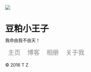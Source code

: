 <html lang="zh-cn"><head><meta http-equiv="Content-Type" content="text/html; charset=UTF-8">
<head>
<meta charset="UTF-8">
<meta name="viewport" content="width=device-width, initial-scale=1, maximum-scale=1">
<meta name="description" content="豆粕小王子，我命由我不由天！">
<meta name="keywords" content="豆粕小王子，主页,博客,相册,关于我" />
<meta name="author" content="豆粕小王子">
<title>豆粕小王子，我命由我不由天！</title>
<link rel="shortcut icon" href="favicon.ico" />
<style>
* {
	margin:0;
	padding:0;
}

body {
	font-size:16px;
	font:400 16px/1.62 Georgia,"Xin Gothic","Hiragino Sans GB","Droid Sans Fallback","Microsoft YaHei",sans-serif;font-family: 'PT serif',微軟正黑體,微软雅黑,华文细黑,Microsoft Yahei,Hiragino Sans GB,sans-serif;
	color:#D0CCCC;
	overflow:hidden;
	text-shadow: 0px 0px 1px rgba(24, 22, 22, 0.35);
	background-color: #000;
}

.willerce {
   text-align: center;
   max-width: 350px;
   animation: fade-in;
   animation-duration: 1s;
   -webkit-animation: fade-in 1s;
   margin: 10% auto auto;
   padding: 10px 10px;
}

h1 {
	font-size:26px;
}

.avatar {
	margin-bottom:35px;
	border-radius:64px;
	box-shadow:0 1px 2px rgba(0,0,0,0.5);
}

.nav a {
	padding:0 6px;
}

40% {
	opacity:0;
}

100% {
	opacity:1;
}

#head
{
    width: 128px;
    margin: 20px 0;
    background-size: cover;
    border-radius: 200px;
    box-shadow: 0px 0px 37px rgba(255, 255, 255, 0.56);
    border: 5px solid rgba(255, 255, 255, 0.31);
    text-align: center;
    font-family: "YaHei Consolas Hybrid","Consolas","微软雅黑","Segoe UI",Arial,"Times New Roman";
    filter: alpha(opacity=50);
    -moz-opacity: 0.5;
    -khtml-opacity: 0.5;
    opacity: 0.8;
}
img#logo {
    width: 128px;
    background-size: cover;
    border-radius: 200px;
    box-shadow: 0px 0px 40px rgb(255, 255, 255);
    border: 3px solid rgba(255, 255, 255, 0.61);
    opacity: 1;
    margin: 0 auto;
    margin-top: 20px;
	margin-bottom: 20px;
	transition: all 1.0s;  
}
#logo:hover {
    box-shadow: 0 0 10px #fff;
    -webkit-box-shadow: 0 0 19px #fff;
    transform:rotate(360deg);
    -ms-transform:rotate(360deg); 	/* IE 9 */
    -moz-transform:rotate(360deg); 	/* Firefox */
    -webkit-transform:rotate(360deg); /* Safari 和 Chrome */
    -o-transform:rotate(360deg); 	/* Opera */
    filter:progid:DXImageTransform.Microsoft.BasicImage(rotation=3);
}
.anniu {
  color: #3F3F3F99;
  font-weight: 500;
  font-size: 20px;
  background-color: rgba(255, 255, 255, 0.12);
  padding: 5px 9px;
  border-radius: 10px;
  margin-top: 10px;
}
.anniu:hover {
    color: #FFFFFFE6;
    background-color: rgba(255, 255, 255, 0.06);
    transition: all 350ms;
}
a {
    margin: 0 auto;
    line-height: 40px;
    text-align: center;
	text-decoration: none;
}

a:link, 
a:visited { 
color:#D0CCCC; 
text-decoration:none; 
} 
a:hover, 
a:active { 
color:#fff; 
text-decoration:none; 
}
 		
.copyright {
    bottom: 0;
    cursor: default;
    height: 6em;
    left: 0;
    line-height: 8em;
    position: absolute;
    text-align: center;
    width: 100%;
}
</style>

<!--播放器-->
<link rel="stylesheet" href="http://ismallcolor.com/css/player.css">
</head>
<body>
  <div class="willerce">
    <div>
       <img src="http://uscsy.github.io/mask.jpg"/>
       <h1>豆粕小王子</h1>
	   <a>我命由我不由天！</a>	
    </div>	
    <div class="menu">
      <a class="anniu" href="http://uscsy.github.io/" >主页</a>
	  <a class="anniu" href="/" >博客</a>
      <a class="anniu" href="/" >相册</a>
	  <a class="anniu" href="/" >关于我</a>	  
	 </div>
  </div>
     <span class="copyright">&copy; 2016<a href="/"> T Z </a></span>
   </div>
  </div>
<canvas height="100%" width="100%" style="position: fixed; top: 0px; left: 0px; z-index: -1; opacity: 1;"  id="canvas"></canvas>
<script>
var canvas,
	ctx,
	width,
	height,
	size,
	lines,
	tick;

function line() {
	this.path = [];
	this.speed = rand(10, 20);
	this.count = randInt(10, 30);
	this.x = width / 2, +1;
	this.y = height / 2 + 1;
	this.target = {
		x: width / 2,
		y: height / 2
	};
	this.dist = 0;
	this.angle = 0;
	this.hue = tick / 5;
	this.life = 1;
	this.updateAngle();
	this.updateDist();
}

line.prototype.step = function(i) {
	this.x += Math.cos(this.angle) * this.speed;
	this.y += Math.sin(this.angle) * this.speed;

	this.updateDist();

	if (this.dist < this.speed) {
		this.x = this.target.x;
		this.y = this.target.y;
		this.changeTarget();
	}

	this.path.push({
		x: this.x,
		y: this.y
	});
	if (this.path.length > this.count) {
		this.path.shift();
	}

	this.life -= 0.001;

	if (this.life <= 0) {
		this.path = null;
		lines.splice(i, 1);
	}
};

line.prototype.updateDist = function() {
	var dx = this.target.x - this.x,
		dy = this.target.y - this.y;
	this.dist = Math.sqrt(dx * dx + dy * dy);
}

line.prototype.updateAngle = function() {
	var dx = this.target.x - this.x,
		dy = this.target.y - this.y;
	this.angle = Math.atan2(dy, dx);
}

line.prototype.changeTarget = function() {
	var randStart = randInt(0, 3);
	switch (randStart) {
		case 0: // up
			this.target.y = this.y - size;
			break;
		case 1: // right
			this.target.x = this.x + size;
			break;
		case 2: // down
			this.target.y = this.y + size;
			break;
		case 3: // left
			this.target.x = this.x - size;
	}
	this.updateAngle();
};

line.prototype.draw = function(i) {
	ctx.beginPath();
	var rando = rand(0, 10);
	for (var j = 0, length = this.path.length; j < length; j++) {
		ctx[(j === 0) ? 'moveTo' : 'lineTo'](this.path[j].x + rand(-rando, rando), this.path[j].y + rand(-rando, rando));
	}
	ctx.strokeStyle = 'hsla(' + rand(this.hue, this.hue + 30) + ', 80%, 55%, ' + (this.life / 3) + ')';
	ctx.lineWidth = rand(0.1, 2);
	ctx.stroke();
};

function rand(min, max) {
	return Math.random() * (max - min) + min;
}

function randInt(min, max) {
	return Math.floor(min + Math.random() * (max - min + 1));
};

function init() {
	canvas = document.getElementById('canvas');
	ctx = canvas.getContext('2d');
	size = 30;
	lines = [];
	reset();
	loop();
}

function reset() {
	width = Math.ceil(window.innerWidth / 2) * 2;
	height = Math.ceil(window.innerHeight / 2) * 2;
	tick = 0;

	lines.length = 0;
	canvas.width = width;
	canvas.height = height;
}

function create() {
	if (tick % 10 === 0) {
		lines.push(new line());
	}
}

function step() {
	var i = lines.length;
	while (i--) {
		lines[i].step(i);
	}
}

function clear() {
	ctx.globalCompositeOperation = 'destination-out';
	ctx.fillStyle = 'hsla(0, 0%, 0%, 0.1';
	ctx.fillRect(0, 0, width, height);
	ctx.globalCompositeOperation = 'lighter';
}

function draw() {
	ctx.save();
	ctx.translate(width / 2, height / 2);
	ctx.rotate(tick * 0.001);
	var scale = 0.8 + Math.cos(tick * 0.02) * 0.2;
	ctx.scale(scale, scale);
	ctx.translate(-width / 2, -height / 2);
	var i = lines.length;
	while (i--) {
		lines[i].draw(i);
	}
	ctx.restore();
}

function loop() {
	requestAnimationFrame(loop);
	create();
	step();
	clear();
	draw();
	tick++;
}

function onresize() {
	reset();
}

window.addEventListener('resize', onresize);

init();
</script>



<script src="http://ismallcolor.com/js/jquery.min.js"></script>
<script src="http://ismallcolor.com/js/jquery.marquee.min.js"></script>

<script>
	var	playlist = [
	{title:"豆粕小王子BGM ",artist:"豆粕小王子",mp3:"http://p2.music.126.net/4Av1qceFkudhyrMs4_VZMQ==/7754855511396606.mp3",cover:"http://q2.qlogo.cn/headimg_dl?bs=Q2357669948&dst_uin=2357669948&dst_uin=2357669948&;dst_uin=2357669948&spec=100&url_enc=0&referer=bu_interface&term_type=PC?param=106x106",},	
	{title:"你好，朋友 ",artist:"豆粕小王子",mp3:"http://m2.music.126.net/g1lbjWXV3gzRqBYt9jpkGg==/3427177779705191.mp3",cover:"http://p1.qzone.la/upload/4/fi60h7ow.png?param=106x106",},
	{title:"Sun",artist:"Steerner",mp3:"http://p2.music.126.net/EB4EZJOoEhnifn1EdALgMQ==/1388683193786247.mp3",cover:"http://p3.music.126.net/xEuUgUnosjgJxpKANkJX3g==/1401877332796018.jpg?param=106x106",},

];
  var isRotate = true;
  var autoplay = true;
</script>
<script src="http://ismallcolor.com/js/player.js"></script>
<script>

function bgChange(){
	var lis= $('.lib');
	for(var i=0; i<lis.length; i+=2)
	lis[i].style.background = 'rgba(246, 246, 246, 0.5)';
}
window.onload = bgChange;
</script>

</body>
</html>


